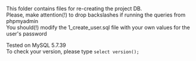 This folder contains files for re-creating the project DB.  
Please, make attention(!) to drop backslashes if running the queries from phpmyadmin  
You should(!) modify the 1_create_user.sql file with your own values for the user's password  
  
Tested on MySQL 5.7.39  
To check your version, please type `select version();`